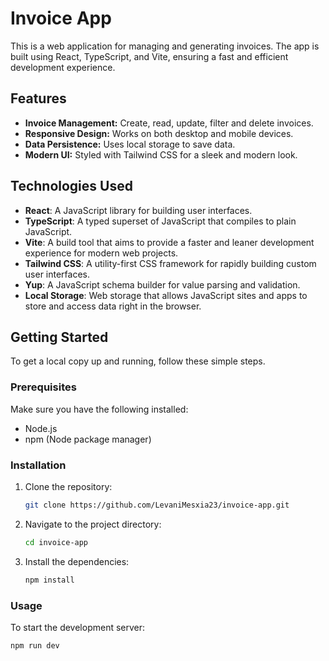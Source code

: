 # Invoice App

This is a web application for managing and generating invoices. The app is built using React, TypeScript, and Vite, ensuring a fast and efficient development experience.

## Features

- **Invoice Management:** Create, read, update, filter and delete invoices.
- **Responsive Design:** Works on both desktop and mobile devices.
- **Data Persistence:** Uses local storage to save data.
- **Modern UI:** Styled with Tailwind CSS for a sleek and modern look.

## Technologies Used

- **React**: A JavaScript library for building user interfaces.
- **TypeScript**: A typed superset of JavaScript that compiles to plain JavaScript.
- **Vite**: A build tool that aims to provide a faster and leaner development experience for modern web projects.
- **Tailwind CSS**: A utility-first CSS framework for rapidly building custom user interfaces.
- **Yup**: A JavaScript schema builder for value parsing and validation.
- **Local Storage**: Web storage that allows JavaScript sites and apps to store and access data right in the browser.

## Getting Started

To get a local copy up and running, follow these simple steps.

### Prerequisites

Make sure you have the following installed:

- Node.js
- npm (Node package manager)

### Installation

1. Clone the repository:

    ```sh
    git clone https://github.com/LevaniMesxia23/invoice-app.git
    ```

2. Navigate to the project directory:

    ```sh
    cd invoice-app
    ```

3. Install the dependencies:

    ```sh
    npm install
    ```

### Usage

To start the development server:

```sh
npm run dev

